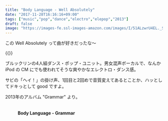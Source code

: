 ```yaml
---
title: "Body Language - Well Absolutely"
date: "2017-11-28T16:16:16+09:00"
tags: ["music","pop","dance","electro","elepop","2013"]
draft: false
image: "https://images-fe.ssl-images-amazon.com/images/I/51ALzwrU4EL._SS500_.jpg"
---
```


この Well Absolutely って曲が好きだったな〜

{{<youtube src="qyLTge80OAU" title="Body Language - Well Absolutely">}}

ブルックリンの4人組ダンス・ポップ・ユニット。男女混声ボーカルで、なんか iPod の CM にでも使われてそうな爽やかなエレクトロ・ダンス感。

サビの「ヘイ！」の掛け声、1回目と2回めで音質変えてあるとことか、ハッとしてドキっとして good ですよ。

2013年のアルバム "Grammar" より。

<figure class="embed amazon">
  <a href="http://www.amazon.co.jp/exec/obidos/ASIN/B00DUBF8JO/udonudon-22/">
    <span class="embed_image"><img src="https://images-fe.ssl-images-amazon.com/images/I/51ALzwrU4EL._SS500_.jpg" alt=""></span>
  </a>
  <figcaption><h4>Body Language - Grammar</h4></figcaption>
</figure>
